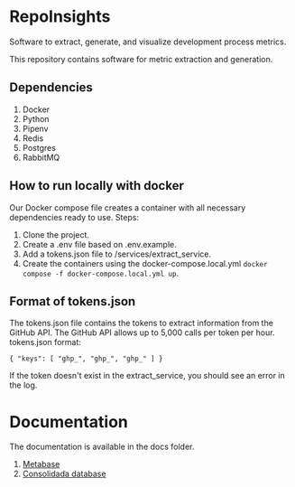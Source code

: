 # RepoInsights
Software to extract, generate, and visualize development process metrics.

This repository contains software for metric extraction and generation.

## Dependencies
1. Docker
2. Python
3. Pipenv
4. Redis
5. Postgres
6. RabbitMQ

## How to run locally with docker

Our Docker compose file creates a container with all necessary dependencies ready to use.
Steps: 
1. Clone the project.
2. Create a .env file based on .env.example.
3. Add a tokens.json file to /services/extract_service.
4. Create the containers using the docker-compose.local.yml ` docker compose -f docker-compose.local.yml up `.

## Format of tokens.json 
The tokens.json file contains the tokens to extract information from the GitHub API. 
The GitHub API allows up to 5,000 calls per token per hour.
tokens.json format:

`{ "keys": [ "ghp_", "ghp_", "ghp_" ] } `

If the token doesn't exist in the extract_service, you should see an error in the log.

# Documentation
The documentation is available in the docs folder.
1. [Metabase](docs/metabase.md)
2. [Consolidada database](docs/consolidada.md)